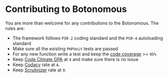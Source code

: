 # Contributing to Botonomous
You are more than welcome for any contributions to the Botonomous. The rules are:
* The framework follows `PSR-2` coding standard and the `PSR-4` autoloading standard
* Make sure all the existing `PHPUnit` tests are passed
* For any new function write a test and keep the [code coverage](https://codeclimate.com/github/iranianpep/slackbot/coverage) >= `95%`
* Keep [Code Climate GPA](https://codeclimate.com/github/iranianpep/slackbot) at `4` and make sure there is no issue
* Keep [Codacy](https://www.codacy.com/app/iranianpep/slackbot/dashboard) rate at `A`.
* Keep [Scrutinizer](https://scrutinizer-ci.com/g/iranianpep/slackbot) rate at `9`.
